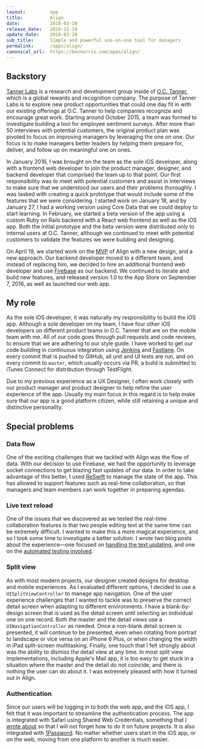 ```yaml
---
layout:         app
title:          Align
date:           2018-03-28
release_date:   2016-12-19
update_date:    2018-03-28
sub_title:      Simple and powerful one-on-one tool for managers
permalink:      /apps/align/
canonical_url:  https://bennorris.com/apps/align/
---
```


## Backstory
[Tanner Labs](http://labs.octanner.com) is a research and development group inside of [O.C. Tanner](http://www.octanner.com), which is a global rewards and recognition company. The purpose of Tanner Labs is to explore new product opportunities that could one day fit in with our existing offerings at O.C. Tanner to help companies recognize and encourage great work. Starting around October 2015, a team was formed to investigate building a tool for employee sentiment surveys. After more than 50 interviews with potential customers, the original product plan was pivoted to focus on improving managers by leveraging the one on one. Our focus is to make managers better leaders by helping them prepare for, deliver, and follow up on meaningful one on ones.

In January 2016, I was brought on the team as the sole iOS developer, along with a frontend web developer to join the product manager, designer, and backend developer that comprised the team up to that point. Our first responsibility was to meet with potential customers and assist in interviews to make sure that we understood our users and their problems thoroughly. I was tasked with creating a quick prototype that would include some of the features that we were considering. I started work on January 18, and by January 27, I had a working version using Core Data that we could deploy to start learning. In February, we started a beta version of the app using a custom Ruby on Rails backend with a React web frontend as well as the iOS app. Both the initial prototype and the beta version were distributed only to internal users at O.C. Tanner, although we continued to meet with potential customers to validate the features we were building and designing.

On April 19, we started work on the [MVP](https://en.wikipedia.org/wiki/Minimum_viable_product) of Align with a new design, and a new approach. Our backend developer moved to a different team, and instead of replacing him, we decided to hire an additional frontend web developer and use [Firebase](https://firebase.google.com) as our backend. We continued to iterate and build new features, and released version 1.0 to the App Store on September 7, 2016, as well as launched our web app.

## My role
As the sole iOS developer, it was naturally my responsibility to build the iOS app. Although a sole developer on my team, I have four other iOS developers on different product teams in O.C. Tanner that are on the mobile team with me. All of our code goes through pull requests and code reviews, to ensure that we are adhering to our style guide. I have worked to get our code building in continuous integration using [Jenkins](https://jenkins.io) and [Fastlane](https://fastlane.tools). On every commit that is pushed to GitHub, all unit and UI tests are run, and on every commit to `master`, which usually occurs via PR, a build is submitted to iTunes Connect for distribution through TestFlight.

Due to my previous experience as a UX Designer, I often work closely with our product manager and product designer to help refine the user experience of the app. Usually my main focus in this regard is to help make sure that our app is a good platform citizen, while still retaining a unique and distinctive personality.

## Special problems

### Data flow
One of the exciting challenges that we tackled with Align was the flow of data. With our decision to use Firebase, we had the opportunity to leverage socket connections to get blazing fast updates of our data. In order to take advantage of this better, I used [ReSwift](https://github.com/ReSwift/ReSwift) to manage the state of the app. This has allowed to support features such as real-time collaboration, so that managers and team members can work together in preparing agendas.

### Live text reload
One of the issues that we discovered as we tested the real-time collaboration features is that two people editing text at the same time can be extremely difficult. I wanted to make this a more magical experience, and so I took some time to investigate a better solution. I wrote two blog posts about the experience—one focused on [handling the text updating](https://www.bennorris.com/2016/08/31/handling-live-text-reload-elegantly), and one on the [automated testing involved](https://www.bennorris.com/2016/09/02/the-value-of-ios-test-driven-development-tdd).

### Split view
As with most modern projects, our designer created designs for desktop and mobile experiences. As I evaluated different options, I decided to use a `UISplitViewController` to manage app navigation. One of the user experience challenges that I wanted to tackle was to preserve the correct detail screen when adapting to different environments. I have a blank-by-design screen that is used as the detail screen until selecting an individual one on one record. Both the master and the detail views use a `UINavigationController` as needed. Once a non-blank detail screen is presented, it will continue to be presented, even when rotating from portrait to landscape or vice versa on an iPhone 6 Plus, or when changing the width in iPad split-screen multitasking. Finally, one touch that I felt strongly about was the ability to dismiss the detail view at any time. In most split view implementations, including Apple's Mail app, it is too easy to get stuck in a situation where the master and the detail do not coincide, and there is nothing the user can do about it. I was extremely pleased with how it turned out in Align.

### Authentication
Since our users will be logging in to both the web app, and the iOS app, I felt that it was important to streamline the authentication process. The app is integrated with Safari using Shared Web Credentials, something that I [wrote about](https://www.bennorris.com/2016/08/05/retrieving-ios-shared-web-credentials) so that I will not forget how to do it on future projects. It is also integrated with [1Password](https://1password.com). No matter whether users start in the iOS app, or on the web, moving from one platform to another is much easier.
